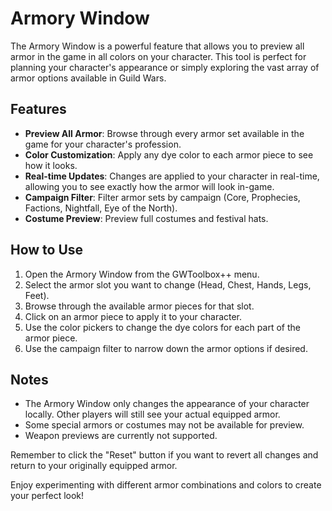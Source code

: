 # Armory Window

The Armory Window is a powerful feature that allows you to preview all armor in the game in all colors on your character. This tool is perfect for planning your character's appearance or simply exploring the vast array of armor options available in Guild Wars.

## Features

- **Preview All Armor**: Browse through every armor set available in the game for your character's profession.
- **Color Customization**: Apply any dye color to each armor piece to see how it looks.
- **Real-time Updates**: Changes are applied to your character in real-time, allowing you to see exactly how the armor will look in-game.
- **Campaign Filter**: Filter armor sets by campaign (Core, Prophecies, Factions, Nightfall, Eye of the North).
- **Costume Preview**: Preview full costumes and festival hats.

## How to Use

1. Open the Armory Window from the GWToolbox++ menu.
2. Select the armor slot you want to change (Head, Chest, Hands, Legs, Feet).
3. Browse through the available armor pieces for that slot.
4. Click on an armor piece to apply it to your character.
5. Use the color pickers to change the dye colors for each part of the armor piece.
6. Use the campaign filter to narrow down the armor options if desired.

## Notes

- The Armory Window only changes the appearance of your character locally. Other players will still see your actual equipped armor.
- Some special armors or costumes may not be available for preview.
- Weapon previews are currently not supported.

Remember to click the "Reset" button if you want to revert all changes and return to your originally equipped armor.

Enjoy experimenting with different armor combinations and colors to create your perfect look!
